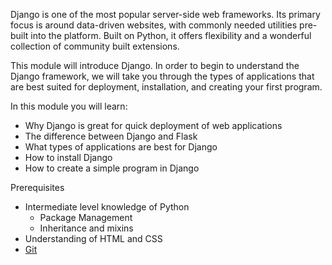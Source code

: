 Django is one of the most popular server-side web frameworks. Its primary focus is around data-driven websites, with commonly needed utilities pre-built into the platform. Built on Python, it offers flexibility and a wonderful collection of community built extensions.

This module will introduce Django. In order to begin to understand the Django framework, we will take you through the types of applications that are best suited for deployment, installation, and creating your first program.

In this module you will learn:
- Why Django is great for quick deployment of web applications
- The difference between Django and Flask
- What types of applications are best for Django
- How to install Django
- How to create a simple program in Django

Prerequisites
- Intermediate level knowledge of Python
  - Package Management
  - Inheritance and mixins
- Understanding of HTML and CSS
- [Git](https://git-scm.com/)